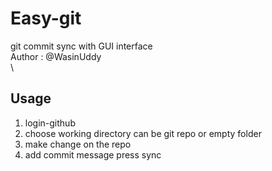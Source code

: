 # Easy-git
git commit sync with GUI interface \
Author : @WasinUddy\
\
## Usage
1. login-github
2. choose working directory can be git repo or empty folder
3. make change on the repo
4. add commit message press sync
   
